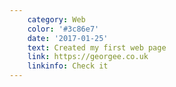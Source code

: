 ```yaml
---
    category: Web
    color: '#3c86e7'
    date: '2017-01-25'
    text: Created my first web page
    link: https://georgee.co.uk
    linkinfo: Check it
---
```

